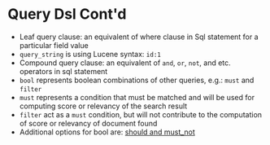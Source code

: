 # Query Dsl Cont'd #

* Leaf query clause: an equivalent of where clause in Sql statement for a particular field value
* ```query_string``` is using Lucene syntax: ```id:1```
* Compound query clause: an equivalent of ```and```, ```or```, ```not```, and etc. operators in sql statement
* ```bool``` represents boolean combinations of other queries, e.g.: ```must``` and ```filter```
* ```must``` represents a condition that must be matched and will be used for computing score or relevancy of the search result
* ```filter``` act as a ```must``` condition, but will not contribute to the computation of score or relevancy of document found
* Additional options for bool are: <a href="https://www.elastic.co/guide/en/elasticsearch/reference/current/query-dsl-bool-query.html" target="_blank">should and must_not</a>